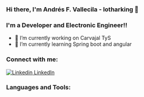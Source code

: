### Hi there, I'm Andrés F. Vallecila - lotharking 👋

### I'm a Developer and Electronic Engineer!!

- 🔭 I’m currently working on Carvajal TyS
- 🌱 I’m currently learning Spring boot and angular

### Connect with me:
[![Linkedin](https://i.stack.imgur.com/gVE0j.png=250x250) LinkedIn](https://www.linkedin.com/in/andres-felipe-vallecilla-puentes/)

### Languages and Tools:

<!--
&nbsp;
[![GitHub](https://i.stack.imgur.com/tskMh.png) GitHub](https://github.com/)
-->
